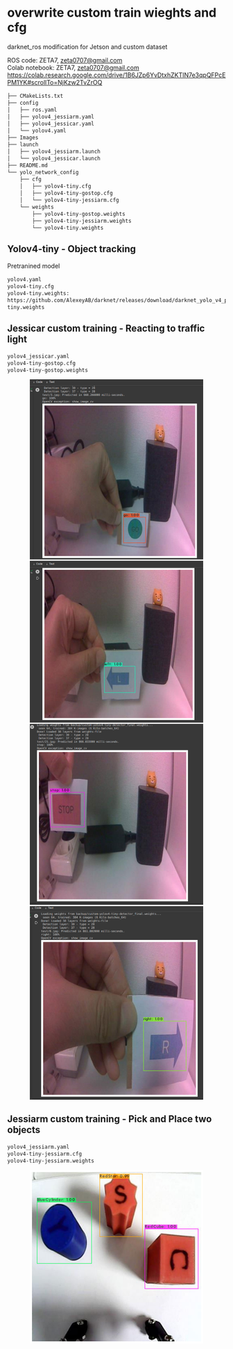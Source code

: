 # overwrite custom train wieghts and cfg
darknet_ros modification for Jetson and custom dataset

ROS code: ZETA7, zeta0707@gmail.com  
Colab notebook: ZETA7, zeta0707@gmail.com  
https://colab.research.google.com/drive/1B6JZp6YvDtxhZKTIN7e3qpQFPcEPM1YK#scrollTo=NjKzw2TvZrOQ

```
├── CMakeLists.txt
├── config
│   ├── ros.yaml
│   ├── yolov4_jessiarm.yaml
│   ├── yolov4_jessicar.yaml
│   └── yolov4.yaml
├── Images
├── launch
│   ├── yolov4_jessiarm.launch
│   └── yolov4_jessicar.launch
├── README.md
└── yolo_network_config
    ├── cfg
    │   ├── yolov4-tiny.cfg
    │   ├── yolov4-tiny-gostop.cfg
    │   └── yolov4-tiny-jessiarm.cfg
    └── weights
        ├── yolov4-tiny-gostop.weights
        ├── yolov4-tiny-jessiarm.weights
        └── yolov4-tiny.weights
```

## Yolov4-tiny - Object tracking
Pretranined model
```
yolov4.yaml   
yolov4-tiny.cfg   
yolov4-tiny.weights: https://github.com/AlexeyAB/darknet/releases/download/darknet_yolo_v4_pre/yolov4-tiny.weights   
```

## Jessicar custom training - Reacting to traffic light
```
yolov4_jessicar.yaml      
yolov4-tiny-gostop.cfg      
yolov4-tiny-gostop.weights   
``` 
<p align="center">
    <img src="/Images/go.png" width="400" />
    <img src="/Images/left.png" width="400" />
    <img src="/Images/stop.png" width="400" />
    <img src="/Images/right.png" width="400" />
</p>

## Jessiarm custom training - Pick and Place two objects
```
yolov4_jessiarm.yaml
yolov4-tiny-jessiarm.cfg   
yolov4-tiny-jessiarm.weights 
```  
<p align="center">
    <img src="/Images/jessiarm.png" width="400" />
</p>

